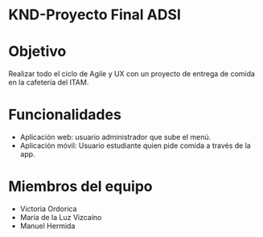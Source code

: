 # KND-Proyecto Final ADSI

# Objetivo
Realizar todo el ciclo de Agile y UX con un proyecto de entrega de comida en la cafetería del ITAM.

# Funcionalidades
- Aplicación web: usuario administrador que sube el menú.
- Aplicación móvil: Usuario estudiante quien pide comida a través de la app.


# Miembros del equipo
- Victoria Ordorica
- María de la Luz Vizcaíno
- Manuel Hermida
